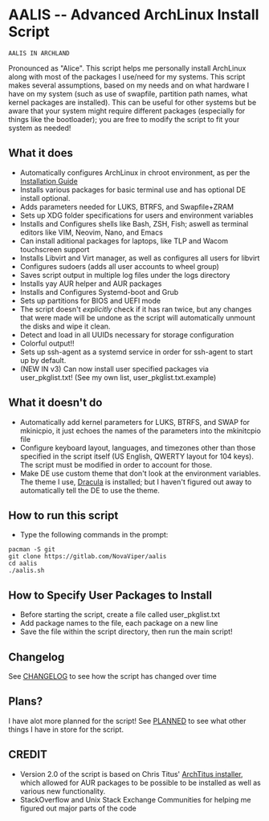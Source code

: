 # AALIS -- Advanced ArchLinux Install Script

`AALIS IN ARCHLAND`

Pronounced as "Alice". This script helps me personally install ArchLinux along with most of the packages I use/need for my systems. This script makes several assumptions, based on my needs and on what hardware I have on my system (such as use of swapfile, partition path names, what kernel packages are installed). This can be useful for other systems but be aware that your system might require different packages (especially for things like the bootloader); you are free to modify the script to fit your system as needed!

## What it does
- Automatically configures ArchLinux in chroot environment, as per the [Installation Guide](https://wiki.archlinux.org/title/installation_guide)
- Installs various packages for basic terminal use and has optional DE install optional.
- Adds parameters needed for LUKS, BTRFS, and Swapfile+ZRAM
- Sets up XDG folder specifications for users and environment variables
- Installs and Configures shells like Bash, ZSH, Fish; aswell as terminal editors like VIM, Neovim, Nano, and Emacs 
- Can install aditional packages for laptops, like TLP and Wacom touchscreen support
- Installs Libvirt and Virt manager, as well as configures all users for libvirt
- Configures sudoers (adds all user accounts to wheel group)
- Saves script output in multiple log files under the logs directory
- Installs yay AUR helper and AUR packages
- Installs and Configures Systemd-boot and Grub
- Sets up partitions for BIOS and UEFI mode
- The script doesn't *explicitly* check if it has ran twice, but any changes that were made will be undone as the script will automatically unmount the disks and wipe it clean.
- Detect and load in all UUIDs necessary for storage configuration
- Colorful output!!
- Sets up ssh-agent as a systemd service in order for ssh-agent to start up by default.
- (NEW IN v3) Can now install user specified packages via user_pkglist.txt! (See my own list, user_pkglist.txt.example)

## What it doesn't do
- Automatically add kernel parameters for LUKS, BTRFS, and SWAP for mkinicpio, it just echoes the names of the parameters into the mkinitcpio file
- Configure keyboard layout, languages, and timezones other than those specified in the script itself (US English, QWERTY layout for 104 keys). The script must be modified in order to account for those.
- Make DE use custom theme that don't look at the environment variables. The theme I use, [Dracula](https://draculatheme.com/) is installed; but I haven't figured out away to automatically tell the DE to use the theme.

## How to run this script
- Type the following commands in the prompt:
```
pacman -S git
git clone https://gitlab.com/NovaViper/aalis
cd aalis
./aalis.sh
```

## How to Specify User Packages to Install
- Before starting the script, create a file called user_pkglist.txt
- Add package names to the file, each package on a new line
- Save the file within the script directory, then run the main script!


## Changelog
See [CHANGELOG](CHANGELOG) to see how the script has changed over time

## Plans?
I have alot more planned for the script! See [PLANNED](PLANNED.md) to see what other things I have in store for the script.

## CREDIT
- Version 2.0 of the script is based on Chris Titus' [ArchTitus installer](https://github.com/ChrisTitusTech/ArchTitus), which allowed for AUR packages to be possible to be installed as well as various new functionality.
- StackOverflow and Unix Stack Exchange Communities for helping me figured out major parts of the code

